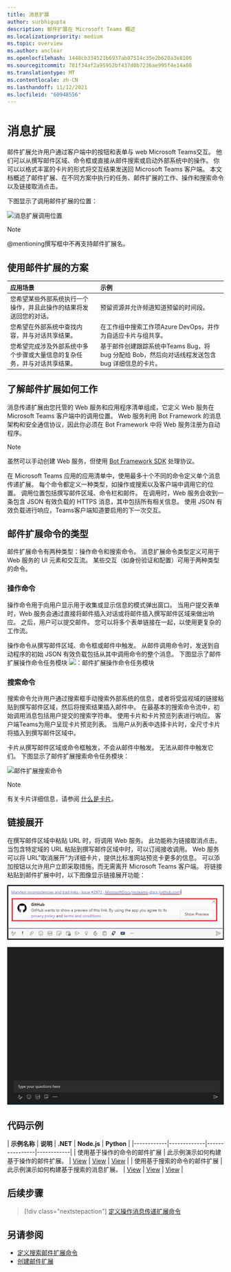 ```yaml
---
title: 消息扩展
author: surbhigupta
description: 邮件扩展在 Microsoft Teams 概述
ms.localizationpriority: medium
ms.topic: overview
ms.author: anclear
ms.openlocfilehash: 1448cb334521b6937ab87514c35e2b628a3e8106
ms.sourcegitcommit: 781f34af2a95952bf437d0b7236ae995f4e14a08
ms.translationtype: MT
ms.contentlocale: zh-CN
ms.lasthandoff: 11/12/2021
ms.locfileid: "60948556"
---
```

# <a name="messaging-extensions"></a>消息扩展

邮件扩展允许用户通过客户端中的按钮和表单与 web Microsoft Teams交互。 他们可以从撰写邮件区域、命令框或直接从邮件搜索或启动外部系统中的操作。 你可以以格式丰富的卡片的形式将交互结果发送回 Microsoft Teams 客户端。 本文档概述了邮件扩展、在不同方案中执行的任务、邮件扩展的工作、操作和搜索命令以及链接取消点击。

下图显示了调用邮件扩展的位置：

![消息扩展调用位置](~/assets/images/messaging-extension-invoke-locations.png)

> [!NOTE]
> @mentioning撰写框中不再支持邮件扩展名。

## <a name="scenarios-where-messaging-extensions-are-used"></a>使用邮件扩展的方案

| 应用场景 | 示例 |
|:-----------------|:-----------------|
|您希望某些外部系统执行一个操作，并且此操作的结果将发送回您的对话。|预留资源并允许频道知道预留的时间段。|
|您希望在外部系统中查找内容，并与对话共享结果。|在工作组中搜索工作项Azure DevOps，并作为自适应卡片与组共享。|
|您希望完成涉及外部系统中多个步骤或大量信息的复杂任务，并与对话共享结果。|基于邮件创建跟踪系统中Teams Bug，将 bug 分配给 Bob，然后向对话线程发送包含 bug 详细信息的卡片。|

## <a name="understand-how-messaging-extensions-work"></a>了解邮件扩展如何工作

消息传递扩展由您托管的 Web 服务和应用程序清单组成，它定义 Web 服务在 Microsoft Teams 客户端中的调用位置。 Web 服务利用 Bot Framework 的消息架构和安全通信协议，因此你必须在 Bot Framework 中将 Web 服务注册为自动程序。 

> [!NOTE]
> 虽然可以手动创建 Web 服务，但使用 [Bot Framework SDK](https://github.com/microsoft/botframework-sdk) 处理协议。

在 Microsoft Teams 应用的应用清单中，使用最多十个不同的命令定义单个消息传递扩展。 每个命令都定义一种类型，如操作或搜索以及客户端中调用它的位置。 调用位置包括撰写邮件区域、命令栏和邮件。 在调用时，Web 服务会收到一条包含 JSON 有效负载的 HTTPS 消息，其中包括所有相关信息。 使用 JSON 有效负载进行响应，Teams客户端知道要启用的下一次交互。 

## <a name="types-of-messaging-extension-commands"></a>邮件扩展命令的类型

邮件扩展命令有两种类型：操作命令和搜索命令。 消息扩展命令类型定义可用于 Web 服务的 UI 元素和交互流。 某些交互（如身份验证和配置）可用于两种类型的命令。

### <a name="action-commands"></a>操作命令

操作命令用于向用户显示用于收集或显示信息的模式弹出窗口。 当用户提交表单时，Web 服务会通过直接将邮件插入对话或将邮件插入撰写邮件区域来做出响应。 之后，用户可以提交邮件。 您可以将多个表单链接在一起，以使用更复杂的工作流。

操作命令从撰写邮件区域、命令框或邮件中触发。 从邮件调用命令时，发送到自动程序的初始 JSON 有效负载包括从其中调用命令的整个消息。 下图显示了邮件扩展操作命令任务模块 ![ ：邮件扩展操作命令任务模块](~/assets/images/task-module.png)

### <a name="search-commands"></a>搜索命令

搜索命令允许用户通过搜索框手动搜索外部系统的信息，或者将受监视域的链接粘贴到撰写邮件区域，然后将搜索结果插入邮件中。 在最基本的搜索命令流中，初始调用消息包括用户提交的搜索字符串。 使用卡片和卡片预览列表进行响应。 客户端Teams为用户呈现卡片预览列表。 当用户从列表中选择卡片时，全尺寸卡片将插入到撰写邮件区域中。

卡片从撰写邮件区域或命令框触发，不会从邮件中触发。 无法从邮件中触发它们。
下图显示了邮件扩展搜索命令任务模块：

![邮件扩展搜索命令](~/assets/images/search-extension.png)

> [!NOTE]
> 有关卡片详细信息，请参阅 [什么是卡片](../task-modules-and-cards/what-are-cards.md)。

## <a name="link-unfurling"></a>链接展开

在撰写邮件区域中粘贴 URL 时，将调用 Web 服务。 此功能称为链接取消点击。 当包含特定域的 URL 粘贴到撰写邮件区域中时，可以订阅接收调用。 Web 服务可以将 URL"取消展开"为详细卡片，提供比标准网站预览卡更多的信息。 可以添加按钮以允许用户立即采取措施，而无需离开 Microsoft Teams 客户端。
将链接粘贴到邮件扩展中时，以下图像显示链接展开功能：
 
![取消链接](../assets/images/messaging-extension/unfurl-link.png)

![链接取消点击](../assets/images/messaging-extension/link-unfurl.gif)

## <a name="code-sample"></a>代码示例

| **示例名称** | **说明** | **.NET** | **Node.js** | **Python** |
|------------|-------------|----------------|------------|
| 使用基于操作的命令的邮件扩展 | 此示例演示如何构建基于操作的邮件扩展。 | [View](https://github.com/microsoft/BotBuilder-Samples/tree/master/samples/csharp_dotnetcore/51.teams-messaging-extensions-action) | [View](https://github.com/microsoft/BotBuilder-Samples/tree/master/samples/javascript_nodejs/51.teams-messaging-extensions-action) | [View](https://github.com/microsoft/BotBuilder-Samples/tree/main/samples/python/51.teams-messaging-extensions-action) |
| 使用基于搜索的命令的邮件扩展 | 此示例演示如何构建基于搜索的消息扩展。 | [View](https://github.com/microsoft/BotBuilder-Samples/tree/master/samples/csharp_dotnetcore/50.teams-messaging-extensions-search) | [View](https://github.com/microsoft/BotBuilder-Samples/tree/master/samples/javascript_nodejs/50.teams-messaging-extensions-search) | [View](https://github.com/microsoft/BotBuilder-Samples/tree/main/samples/python/50.teams-messaging-extension-search) |

## <a name="next-step"></a>后续步骤

> [!div class="nextstepaction"]
> [定义操作消息传递扩展命令](~/messaging-extensions/how-to/action-commands/define-action-command.md)

## <a name="see-also"></a>另请参阅

* [定义搜索邮件扩展命令](~/messaging-extensions/how-to/search-commands/define-search-command.md)
* [创建邮件扩展](../build-your-first-app/build-messaging-extension.md)